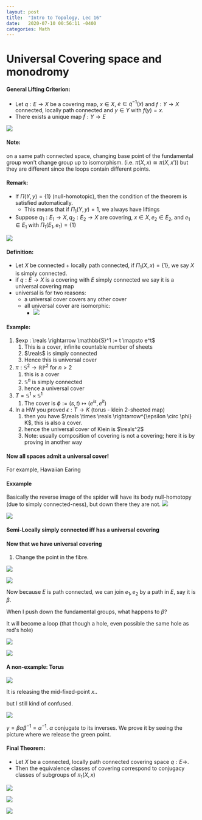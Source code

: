 ```yaml
---
layout: post
title:  "Intro to Topology, Lec 16"
date:   2020-07-10 00:56:11 -0400
categories: Math
---
```


# Universal Covering space and monodromy

#### General Lifting Criterion:
* Let $q:E \rightarrow X$ be a covering map, $x \in X$, $e \in q^{-1}(x)$ and $f: Y \rightarrow X$ connected, locally path connected and $y \in Y$ with $f(y) = x$.
* There exists a unique map $\tilde{f} : Y \rightarrow E$

![](../assets/img/2020-08-12-13-14-35.png)

#### Note:
on a same path connected space, changing base point of the fundamental group won't change group up to isomorphism. (i.e. $\pi(X, x) \cong \pi(X, x')$) but they are different since the loops contain different points.

#### Remark:
* If $\Pi(Y, y) = \{1\}$ (null-homotopic), then the condition of the theorem is satisfied automatically.
  * This means that if $\Pi_1(Y,y) = 1$, we always have liftings
* Suppose $q_1 : E_1 \rightarrow X, q_2 : E_2 \rightarrow X$ are covering, $x \in X, e_2 \in E_2,$ and $e_1 \in E_1$ with $\Pi_1(E_1, e_1) = \{1\}$

![](../assets/img/2020-08-12-13-23-40.png)

#### Definition:
* Let $X$ be connected + locally path connected, if $\Pi_1(X, x) = \{1\}$, we say $X$ is simply connected.
* if $q: E \rightarrow X$ is a covering with $E$ simply connected we say it is a universal covering map
* universal is for two reasons:
  * a universal cover covers any other cover
  * all universal cover are isomorphic:
    * ![](../assets/img/2020-08-12-13-34-33.png)

#### Example:
1.  $exp : \reals \rightarrow \mathbb{S}^1 := t \mapsto e^t$
    1.  This is a cover, infinite countable number of sheets
    2.  $\reals$ is simply connected
    3.  Hence this is universal cover
2.  $\pi : \mathbb{S}^2 \rightarrow \mathbb{RP}^2$ for $n>2$
    1.  this is a cover
    2.  $\mathbb{S}^n$ is simply connected
    3.  hence a universal cover
3.  $T = \mathbb{S}^1 \times \mathbb{S}^1$
    1.  The cover is $\phi := (s,t) \mapsto (e^{is}, e^{it})$
4.  In a HW you proved $\epsilon : T \rightarrow K$ (torus - klein 2-sheeted map)
    1.  then you have $\reals \times \reals \rightarrow^{\epsilon \circ \phi} K$, this is also a cover.
    2.  hence the universal cover of Klein is $\reals^2$
    3.  Note: usually composition of covering is not a covering; here it is by proving in another way


#### Now all spaces admit a universal cover! 
For example, Hawaiian Earing

#### Exxample
Basically the reverse image of the spider will have its body null-homotopy (due to simply connected-ness), but down there they are not.
![](/assets/img/2020-08-12-13-54-22.png)

![](/assets/img/2020-08-12-13-58-28.png)

#### Semi-Locally simply connected iff has a universal covering

#### Now that we have universal covering

1. Change the point in the fibre.

![](../assets/img/2020-08-12-14-10-36.png)

![](../assets/img/2020-08-12-14-16-08.png)

Now because $E$ is path connected, we can join $e_1, e_2$ by a path in $E$, say it is $\beta$.

When I push down the fundamental groups, what happens to $\beta$? 

It will become a loop (that though a hole, even possible the same hole as red's hole)

![](../assets/img/2020-08-12-14-21-40.png)

![](../assets/img/2020-08-12-14-24-50.png)

#### A non-example: Torus

![](../assets/img/2020-08-12-14-33-57.png)

It is releasing the mid-fixed-point $x$.. 

but I still kind of confused.

![](../assets/img/2020-08-12-14-48-30.png)

$\gamma = \beta \alpha \beta^{-1} = \alpha^{-1}$. $\alpha$ conjugate to its inverses. We prove it by seeing the picture where we release the green point.

#### Final Theorem:
* Let $X$ be a connected, locally path connected covering space $q : E \rightarrow$.
* Then the equivalence classes of covering  correspond to conjugacy classes of subgroups of $\pi_1(X,x)$

![](../assets/img/2020-08-12-14-59-18.png)


![](../assets/img/2020-08-12-15-02-57.png)

![](../assets/img/2020-08-12-15-02-42.png)